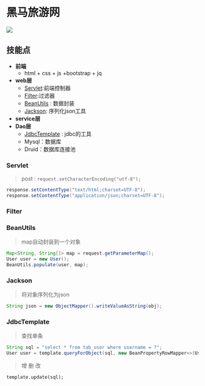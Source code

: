 # 黑马旅游网

![](./img/login_favorite2.gif)

## 技能点

* **前端**
  * html + css + js +bootstrap +  jq 
* **web层**
  * [Servlet](#Servlet):前端控制器
  * [Filter](#Filter):过滤器
  * [BeanUtils](#BeanUtils) : 数据封装
  * [Jackson](#Jackson): 序列化json工具 
* **service层**
* **Dao层**
  * [JdbcTemplate](#JdbcTemplate) : jdbc的工具
  * Mysql：数据库
  *  Druid：数据库连接池

### Servlet

>  post : ```request.setCharacterEncoding("utf-8");```

```java
response.setContentType("text/html;charset=UTF-8");
response.setContentType("application/json;charset=UTF-8");
```

### Filter

### BeanUtils 

> map自动封装到一个对象

```java
Map<String, String[]> map = request.getParameterMap();
User user = new User();
BeanUtils.populate(user, map);
```



### Jackson

> 将对象序列化为json

```java
String json = new ObjectMapper().writeValueAsString(obj);
```





### JdbcTemplate

> 查找单条

```java
String sql = "select * from tab_user where username = ?";
User user = template.queryForObject(sql, new BeanPropertyRowMapper<>(User.class),username);
```

> 增 删 改

```template.update(sql);```



